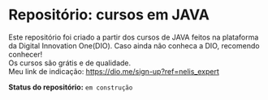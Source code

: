 # Repositório: cursos em JAVA

Este repositório foi criado a partir dos cursos de JAVA feitos na plataforma da Digital Innovation One(DIO).
Caso ainda não conheca a DIO, recomendo conhecer! \
Os cursos são grátis e de qualidade.\
Meu link de indicação: https://dio.me/sign-up?ref=nelis_expert

**Status do repositório:** `em construção`